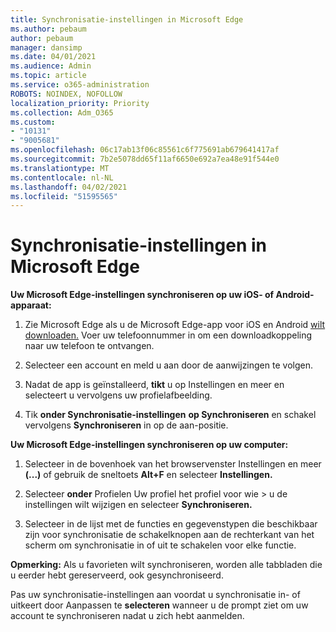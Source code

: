 ```yaml
---
title: Synchronisatie-instellingen in Microsoft Edge
ms.author: pebaum
author: pebaum
manager: dansimp
ms.date: 04/01/2021
ms.audience: Admin
ms.topic: article
ms.service: o365-administration
ROBOTS: NOINDEX, NOFOLLOW
localization_priority: Priority
ms.collection: Adm_O365
ms.custom:
- "10131"
- "9005681"
ms.openlocfilehash: 06c17ab13f06c85561c6f775691ab679641417af
ms.sourcegitcommit: 7b2e5078dd65f11af6650e692a7ea48e91f544e0
ms.translationtype: MT
ms.contentlocale: nl-NL
ms.lasthandoff: 04/02/2021
ms.locfileid: "51595565"
---
```

# <a name="sync-settings-in-microsoft-edge"></a>Synchronisatie-instellingen in Microsoft Edge

**Uw Microsoft Edge-instellingen synchroniseren op uw iOS- of Android-apparaat:**

1. Zie Microsoft Edge als u de Microsoft Edge-app voor iOS en Android [wilt downloaden.](https://www.microsoft.com/edge?ocid=SMC-IA-4534424) Voer uw telefoonnummer in om een downloadkoppeling naar uw telefoon te ontvangen.

1. Selecteer een account en meld u aan door de aanwijzingen te volgen.

1. Nadat de app is geïnstalleerd, **tikt** u op Instellingen en meer en selecteert u vervolgens uw profielafbeelding.

1. Tik **onder Synchronisatie-instellingen** **op Synchroniseren** en schakel vervolgens **Synchroniseren** in op de aan-positie. 

**Uw Microsoft Edge-instellingen synchroniseren op uw computer:**

1. Selecteer in de bovenhoek van het browservenster Instellingen en meer **(...)** of gebruik de sneltoets **Alt+F** en selecteer **Instellingen.**

1. Selecteer **onder** Profielen Uw profiel het profiel voor wie  >  u de instellingen wilt wijzigen en selecteer **Synchroniseren.**

1. Selecteer in de lijst met de functies en gegevenstypen die beschikbaar zijn voor synchronisatie de schakelknopen aan de rechterkant van het scherm om synchronisatie in of uit te schakelen voor elke functie.

**Opmerking:** Als u favorieten wilt synchroniseren, worden alle tabbladen die u eerder hebt gereserveerd, ook gesynchroniseerd.

Pas uw synchronisatie-instellingen aan voordat u synchronisatie in- of uitkeert door Aanpassen te **selecteren** wanneer u de prompt ziet om uw account te synchroniseren nadat u zich hebt aanmelden.